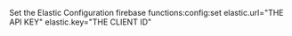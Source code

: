 

Set the Elastic Configuration
firebase functions:config:set elastic.url="THE API KEY" elastic.key="THE CLIENT ID"